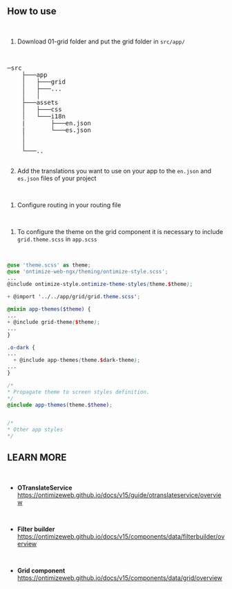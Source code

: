 ## How to use

<br/>

1. Download 01-grid folder and put the grid folder in `src/app/`

<br/>

<pre>
─src
    ├───app
    │   ├───grid
    │   ├───...
    │   │
    ├───assets
    │   ├───css
    │   └───i18n
    |       ├───en.json
    |       └───es.json
    │
    │
    └───..

</pre>

2. Add the translations you want to use on your app ​​to the `en.json` and `es.json` files of your project

<br/>

1. Configure routing in your routing file

<br/>

1. To configure the theme on the grid component it is necessary to include `grid.theme.scss` in `app.scss`

<br/>

```app.scss
@use 'theme.scss' as theme;
@use 'ontimize-web-ngx/theming/ontimize-style.scss';
...
@include ontimize-style.ontimize-theme-styles(theme.$theme);

+ @import '../../app/grid/grid.theme.scss';

@mixin app-themes($theme) {
...
+ @include grid-theme($theme);
...
}

.o-dark {
...
  + @include app-themes(theme.$dark-theme);
...
}

/*
* Propagate theme to screen styles definition.
*/
@include app-themes(theme.$theme);


/*
* Other app styles
*/

```


## LEARN MORE

<br/>

* **OTranslateService** https://ontimizeweb.github.io/docs/v15/guide/otranslateservice/overview

<br/>

* **Filter builder** https://ontimizeweb.github.io/docs/v15/components/data/filterbuilder/overview

<br/>

* **Grid component** https://ontimizeweb.github.io/docs/v15/components/data/grid/overview